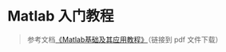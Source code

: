 # Matlab 入门教程
> 参考文档[《Matlab基础及其应用教程》](docs/Matlab%E5%9F%BA%E7%A1%80%E5%8F%8A%E5%85%B6%E5%BA%94%E7%94%A8%E6%95%99%E7%A8%8B.pdf)（链接到 pdf 文件下载）


 
